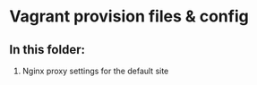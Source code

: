 # Vagrant provision files & config

## In this folder:

1. Nginx proxy settings for the default site
